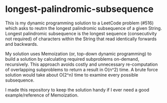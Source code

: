 # longest-palindromic-subsequence

This is my dynamic programming solution to a LeetCode problem (#516) which asks to reutrn the longest palindromic subsequence of a given String.
Longest palindromic subsequence is the longest sequence (consecutivity not required) of characters within the String that read identically forwards and backwards.

My solution uses Memoization (or, top-down dynamic programming) to build a solution by calculating required subproblems on-demand, recursively. This approach avoids costly and unnecessary re-computation of overlapping subproblems to return a result in O(n^2) time. A brute force solution would take about O(2^n) time to examine every possible subsequence.

I made this repository to keep the solution handy if I ever need a good example/reference of Memoization.
